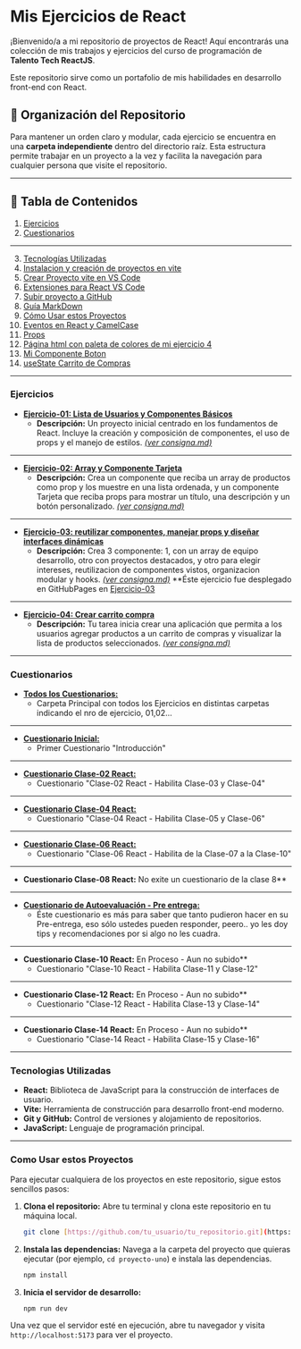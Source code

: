 # Mis Ejercicios de React

¡Bienvenido/a a mi repositorio de proyectos de React! Aquí encontrarás una colección de mis trabajos y ejercicios del curso de programación de **Talento Tech ReactJS**.

Este repositorio sirve como un portafolio de mis habilidades en desarrollo front-end con React.

## 📁 Organización del Repositorio

Para mantener un orden claro y modular, cada ejercicio se encuentra en una **carpeta independiente** dentro del directorio raíz. Esta estructura permite trabajar en un proyecto a la vez y facilita la navegación para cualquier persona que visite el repositorio.

---

## 📝 Tabla de Contenidos

1.  [Ejercicios](#ejercicios)
2.  [Cuestionarios](#cuestionarios)

---

3.  [Tecnologías Utilizadas](#tecnologias-utilizadas)
4.  [Instalacion y creación de proyectos en vite](./Informacion/Instalacion-y-creacion-de-proyectos-en-vite.md)
5.  [Crear Proyecto vite en VS Code](./Informacion/crear-proyecto-vite-desde-vscode.md)
6.  [Extensiones para React VS Code](./Informacion/extensiones-para-vscode.md)
7.  [Subir proyecto a GitHub](./Informacion/subir-proyecto-a-github.md)
8.  [Guía MarkDown](./Informacion/guia-md.md)
9.  [Cómo Usar estos Proyectos](#como-usar-estos-proyectos)
10. [Eventos en React y CamelCase](./Informacion/eventos-en-React-y-camelCase.md)
11. [Props](./Informacion/props.md)
12. [Página html con paleta de colores de mi ejercicio 4](./Informacion/preview.html)
13. [Mi Componente Boton](./Informacion/mi-boton.md)
14. [useState Carrito de Compras](./Informacion/useState-Carrito-Compras.md)


---

### Ejercicios

* **[Ejercicio-01: Lista de Usuarios y Componentes Básicos](./Ejercicio-01/)**
    * **Descripción:** Un proyecto inicial centrado en los fundamentos de React. Incluye la creación y composición de componentes, el uso de props y el manejo de estilos. *[(ver consigna.md)](./Ejercicio-01/Consigna.md)*

---
* **[Ejercicio-02: Array y Componente Tarjeta](./Ejercicio-02)**
    * **Descripción:** Crea un componente que reciba un array de productos como prop y los muestre en una lista ordenada, y un componente Tarjeta que reciba props para mostrar un título, una descripción y un botón personalizado. *[(ver consigna.md)](./Ejercicio-02/consigna.md)*


---
* **[Ejercicio-03: reutilizar componentes, manejar props y diseñar interfaces dinámicas](./Ejercicio-03)**
    * **Descripción:** Crea 3 componente: 1, con un array de equipo desarrollo, otro con proyectos destacados, y otro para elegir intereses, reutilizacion de componentes vistos, organizacion modular y hooks. *[(ver consigna.md)](./Ejercicio-03/Consigna.md)*
    **Éste ejercicio fue desplegado en GitHubPages en [Ejercicio-03](https://mirtyta.github.io/Proyecto-React-con-Vite/)

---
* **[Ejercicio-04: Crear carrito compra](./Ejercicio-04/)**
    * **Descripción:** Tu tarea inicia crear una aplicación que permita a los usuarios agregar productos a un carrito de compras y visualizar la lista de productos seleccionados. *[(ver consigna.md)](./Ejercicio-04/Consigna.md)*

---

### Cuestionarios
* **[Todos los Cuestionarios:](./Cuestionarios/)**
    * Carpeta Principal con todos los Ejercicios en distintas carpetas indicando el nro de ejercicio, 01,02...

---

* **[Cuestionario Inicial:](./Cuestionarios/Introduccion.md)**
    * Primer Cuestionario "Introducción"

---

* **[Cuestionario Clase-02 React:](./Cuestionarios/Clase-02-React.md)**
    * Cuestionario "Clase-02 React - Habilita Clase-03 y Clase-04"

---

* **[Cuestionario Clase-04 React:](./Cuestionarios/Clase-04-React.md)**
    * Cuestionario "Clase-04 React - Habilita Clase-05 y Clase-06"

---

* **[Cuestionario Clase-06 React:](./Cuestionarios/Clase-06-React.md)**
    * Cuestionario "Clase-06 React - Habilita de la Clase-07 a la Clase-10"

---

* **Cuestionario Clase-08 React:** No exite un cuestionario de la clase 8**

---

* **[Cuestionario de Autoevaluación - Pre entrega:](./Cuestionarios/Pre-entrega.md)**
    * Éste cuestionario es más para saber que tanto pudieron hacer en su Pre-entrega, eso sólo ustedes pueden responder, peero.. yo les doy tips y recomendaciones por si algo no les cuadra.

---

* **Cuestionario Clase-10 React:** En Proceso - Aun no subido**
    * Cuestionario "Clase-10 React - Habilita Clase-11 y Clase-12"

---

* **Cuestionario Clase-12 React:** En Proceso - Aun no subido**
    * Cuestionario "Clase-12 React - Habilita Clase-13 y Clase-14"

---

* **Cuestionario Clase-14 React:** En Proceso - Aun no subido**
    * Cuestionario "Clase-14 React - Habilita Clase-15 y Clase-16"

---
### Tecnologias Utilizadas

* **React:** Biblioteca de JavaScript para la construcción de interfaces de usuario.
* **Vite:** Herramienta de construcción para desarrollo front-end moderno.
* **Git y GitHub:** Control de versiones y alojamiento de repositorios.
* **JavaScript:** Lenguaje de programación principal.

---

### Como Usar estos Proyectos  

Para ejecutar cualquiera de los proyectos en este repositorio, sigue estos sencillos pasos:

1.  **Clona el repositorio:** Abre tu terminal y clona este repositorio en tu máquina local.
    ```bash
    git clone [https://github.com/tu_usuario/tu_repositorio.git](https://github.com/tu_usuario/tu_repositorio.git)
    ```
2.  **Instala las dependencias:** Navega a la carpeta del proyecto que quieras ejecutar (por ejemplo, `cd proyecto-uno`) e instala las dependencias.
    ```bash
    npm install
    ```
3.  **Inicia el servidor de desarrollo:**
    ```bash
    npm run dev
    ```
Una vez que el servidor esté en ejecución, abre tu navegador y visita `http://localhost:5173` para ver el proyecto.